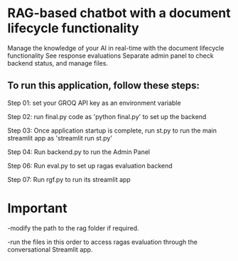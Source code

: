 # RAG-based chatbot with a document lifecycle functionality
Manage the knowledge of your AI in real-time with the document lifecycle functionality
See response evaluations 
Separate admin panel to check backend status, and manage files.

## To run this application, follow these steps:

Step 01: set your GROQ API key as an environment variable

Step 02: run final.py code as 'python final.py' to set up the backend

Step 03: Once application startup is complete, run st.py to run the main streamlit app as 'streamlit run st.py'

Step 04: Run backend.py to run the Admin Panel

Step 06: Run eval.py to set up ragas evaluation backend

Step 07: Run rgf.py to run its streamlit app

# Important
-modify the path to the rag folder if required.

-run the files in this order to access ragas evaluation through the conversational Streamlit app.

